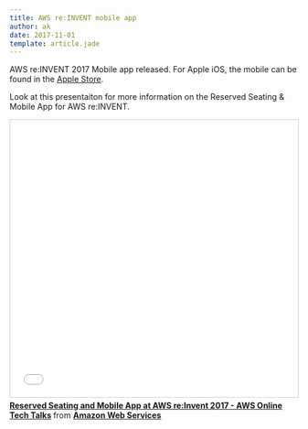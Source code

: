```yaml
---
title: AWS re:INVENT mobile app
author: ak
date: 2017-11-01
template: article.jade
---
```


AWS re:INVENT 2017 Mobile app released. For Apple iOS, the mobile can be found in the [Apple Store](https://itunes.apple.com/us/app/aws-re-invent/id1290295824?mt=8).

Look at this presentaiton for more information on the Reserved Seating & Mobile App for AWS re:INVENT.



<iframe src="//www.slideshare.net/slideshow/embed_code/key/4mvZpQk4RyVaGx" width="595" height="485" frameborder="0" marginwidth="0" marginheight="0" scrolling="no" style="border:1px solid #CCC; border-width:1px; margin-bottom:5px; max-width: 100%;" allowfullscreen> </iframe> <div style="margin-bottom:5px"> <strong> <a href="//www.slideshare.net/AmazonWebServices/reserved-seating-and-mobile-app-at-aws-reinvent-2017-aws-online-tech-talks" title="Reserved Seating and Mobile App at AWS re:Invent 2017 - AWS Online Tech Talks" target="_blank">Reserved Seating and Mobile App at AWS re:Invent 2017 - AWS Online Tech Talks</a> </strong> from <strong><a href="https://www.slideshare.net/AmazonWebServices" target="_blank">Amazon Web Services</a></strong> </div>


